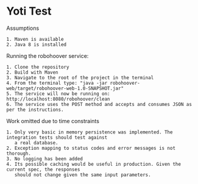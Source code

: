 # Yoti Test

Assumptions

    1. Maven is available
    2. Java 8 is installed    

Running the robohoover service:

    1. Clone the repository
    2. Build with Maven
    3. Navigate to the root of the project in the terminal
    4. From the terminal type: "java -jar robohoover-web/target/robohoover-web-1.0-SNAPSHOT.jar"
    5. The service will now be running on: http://localhost:8080/robohoover/clean
    6. The service uses the POST method and accepts and consumes JSON as per the instructions.


Work omitted due to time constraints

    1. Only very basic in memory persistence was implemented. The integration tests should test against
       a real database.
    2. Exception mapping to status codes and error messages is not thorough.
    3. No logging has been added
    4. Its possible caching would be useful in production. Given the current spec, the responses
       should not change given the same input parameters.


